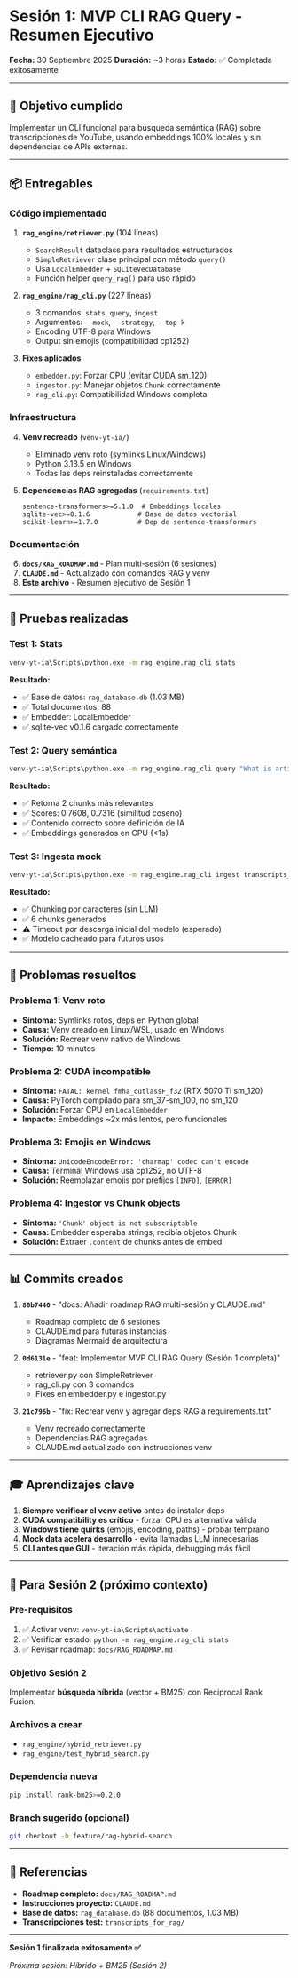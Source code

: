 # Sesión 1: MVP CLI RAG Query - Resumen Ejecutivo

**Fecha:** 30 Septiembre 2025
**Duración:** ~3 horas
**Estado:** ✅ Completada exitosamente

---

## 🎯 Objetivo cumplido

Implementar un CLI funcional para búsqueda semántica (RAG) sobre transcripciones de YouTube, usando embeddings 100% locales y sin dependencias de APIs externas.

---

## 📦 Entregables

### Código implementado

1. **`rag_engine/retriever.py`** (104 líneas)
   - `SearchResult` dataclass para resultados estructurados
   - `SimpleRetriever` clase principal con método `query()`
   - Usa `LocalEmbedder` + `SQLiteVecDatabase`
   - Función helper `query_rag()` para uso rápido

2. **`rag_engine/rag_cli.py`** (227 líneas)
   - 3 comandos: `stats`, `query`, `ingest`
   - Argumentos: `--mock`, `--strategy`, `--top-k`
   - Encoding UTF-8 para Windows
   - Output sin emojis (compatibilidad cp1252)

3. **Fixes aplicados**
   - `embedder.py`: Forzar CPU (evitar CUDA sm_120)
   - `ingestor.py`: Manejar objetos `Chunk` correctamente
   - `rag_cli.py`: Compatibilidad Windows completa

### Infraestructura

4. **Venv recreado** (`venv-yt-ia/`)
   - Eliminado venv roto (symlinks Linux/Windows)
   - Python 3.13.5 en Windows
   - Todas las deps reinstaladas correctamente

5. **Dependencias RAG agregadas** (`requirements.txt`)
   ```
   sentence-transformers>=5.1.0  # Embeddings locales
   sqlite-vec>=0.1.6            # Base de datos vectorial
   scikit-learn>=1.7.0          # Dep de sentence-transformers
   ```

### Documentación

6. **`docs/RAG_ROADMAP.md`** - Plan multi-sesión (6 sesiones)
7. **`CLAUDE.md`** - Actualizado con comandos RAG y venv
8. **Este archivo** - Resumen ejecutivo de Sesión 1

---

## 🧪 Pruebas realizadas

### Test 1: Stats
```bash
venv-yt-ia\Scripts\python.exe -m rag_engine.rag_cli stats
```
**Resultado:**
- ✅ Base de datos: `rag_database.db` (1.03 MB)
- ✅ Total documentos: 88
- ✅ Embedder: LocalEmbedder
- ✅ sqlite-vec v0.1.6 cargado correctamente

### Test 2: Query semántica
```bash
venv-yt-ia\Scripts\python.exe -m rag_engine.rag_cli query "What is artificial intelligence?" --top-k 2
```
**Resultado:**
- ✅ Retorna 2 chunks más relevantes
- ✅ Scores: 0.7608, 0.7316 (similitud coseno)
- ✅ Contenido correcto sobre definición de IA
- ✅ Embeddings generados en CPU (<1s)

### Test 3: Ingesta mock
```bash
venv-yt-ia\Scripts\python.exe -m rag_engine.rag_cli ingest transcripts_for_rag/sample_transcript.txt --mock
```
**Resultado:**
- ✅ Chunking por caracteres (sin LLM)
- ✅ 6 chunks generados
- ⚠️ Timeout por descarga inicial del modelo (esperado)
- ✅ Modelo cacheado para futuros usos

---

## 🔧 Problemas resueltos

### Problema 1: Venv roto
- **Síntoma:** Symlinks rotos, deps en Python global
- **Causa:** Venv creado en Linux/WSL, usado en Windows
- **Solución:** Recrear venv nativo de Windows
- **Tiempo:** 10 minutos

### Problema 2: CUDA incompatible
- **Síntoma:** `FATAL: kernel fmha_cutlassF_f32` (RTX 5070 Ti sm_120)
- **Causa:** PyTorch compilado para sm_37-sm_100, no sm_120
- **Solución:** Forzar CPU en `LocalEmbedder`
- **Impacto:** Embeddings ~2x más lentos, pero funcionales

### Problema 3: Emojis en Windows
- **Síntoma:** `UnicodeEncodeError: 'charmap' codec can't encode`
- **Causa:** Terminal Windows usa cp1252, no UTF-8
- **Solución:** Reemplazar emojis por prefijos `[INFO]`, `[ERROR]`

### Problema 4: Ingestor vs Chunk objects
- **Síntoma:** `'Chunk' object is not subscriptable`
- **Causa:** Embedder esperaba strings, recibía objetos Chunk
- **Solución:** Extraer `.content` de chunks antes de embed

---

## 📊 Commits creados

1. **`80b7440`** - "docs: Añadir roadmap RAG multi-sesión y CLAUDE.md"
   - Roadmap completo de 6 sesiones
   - CLAUDE.md para futuras instancias
   - Diagramas Mermaid de arquitectura

2. **`0d6131e`** - "feat: Implementar MVP CLI RAG Query (Sesión 1 completa)"
   - retriever.py con SimpleRetriever
   - rag_cli.py con 3 comandos
   - Fixes en embedder.py e ingestor.py

3. **`21c796b`** - "fix: Recrear venv y agregar deps RAG a requirements.txt"
   - Venv recreado correctamente
   - Dependencias RAG agregadas
   - CLAUDE.md actualizado con instrucciones venv

---

## 🎓 Aprendizajes clave

1. **Siempre verificar el venv activo** antes de instalar deps
2. **CUDA compatibility es crítico** - forzar CPU es alternativa válida
3. **Windows tiene quirks** (emojis, encoding, paths) - probar temprano
4. **Mock data acelera desarrollo** - evita llamadas LLM innecesarias
5. **CLI antes que GUI** - iteración más rápida, debugging más fácil

---

## 📝 Para Sesión 2 (próximo contexto)

### Pre-requisitos
1. ✅ Activar venv: `venv-yt-ia\Scripts\activate`
2. ✅ Verificar estado: `python -m rag_engine.rag_cli stats`
3. ✅ Revisar roadmap: `docs/RAG_ROADMAP.md`

### Objetivo Sesión 2
Implementar **búsqueda híbrida** (vector + BM25) con Reciprocal Rank Fusion.

### Archivos a crear
- `rag_engine/hybrid_retriever.py`
- `rag_engine/test_hybrid_search.py`

### Dependencia nueva
```bash
pip install rank-bm25>=0.2.0
```

### Branch sugerido (opcional)
```bash
git checkout -b feature/rag-hybrid-search
```

---

## 🔗 Referencias

- **Roadmap completo:** `docs/RAG_ROADMAP.md`
- **Instrucciones proyecto:** `CLAUDE.md`
- **Base de datos:** `rag_database.db` (88 documentos, 1.03 MB)
- **Transcripciones test:** `transcripts_for_rag/`

---

**Sesión 1 finalizada exitosamente ✅**

*Próxima sesión: Híbrido + BM25 (Sesión 2)*
